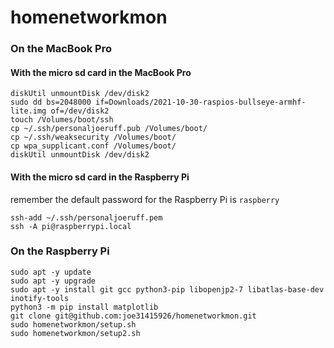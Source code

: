 # homenetworkmon

### On the MacBook Pro

#### With the micro sd card in the MacBook Pro

```
diskUtil unmountDisk /dev/disk2
sudo dd bs=2048000 if=Downloads/2021-10-30-raspios-bullseye-armhf-lite.img of=/dev/disk2                                     
touch /Volumes/boot/ssh
cp ~/.ssh/personaljoeruff.pub /Volumes/boot/
cp ~/.ssh/weaksecurity /Volumes/boot/
cp wpa_supplicant.conf /Volumes/boot/
diskUtil unmountDisk /dev/disk2
```

#### With the micro sd card in the Raspberry Pi

remember the default password for the Raspberry Pi is `raspberry`

```
ssh-add ~/.ssh/personaljoeruff.pem
ssh -A pi@raspberrypi.local
```

### On the Raspberry Pi

```
sudo apt -y update
sudo apt -y upgrade
sudo apt -y install git gcc python3-pip libopenjp2-7 libatlas-base-dev inotify-tools
python3 -m pip install matplotlib
git clone git@github.com:joe31415926/homenetworkmon.git
sudo homenetworkmon/setup.sh
sudo homenetworkmon/setup2.sh
```
